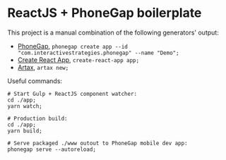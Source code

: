 
# ReactJS + PhoneGap boilerplate

This project is a manual combination of the following generators' output:

* [PhoneGap](http://docs.phonegap.com/getting-started/3-create-your-app/cli), `phonegap create app --id "com.interactivestrategies.phonegap" --name "Demo";`
* [Create React App](https://create-react-app.dev), `create-react-app app;`
* [Artax](https://www.npmjs.com/package/artax), `artax new;`

Useful commands:

    # Start Gulp + ReactJS component watcher:
    cd ./app;
    yarn watch;
    
    # Production build:
    cd ./app;
    yarn build;
    
    # Serve packaged ./www outout to PhoneGap mobile dev app:
    phonegap serve --autoreload;
